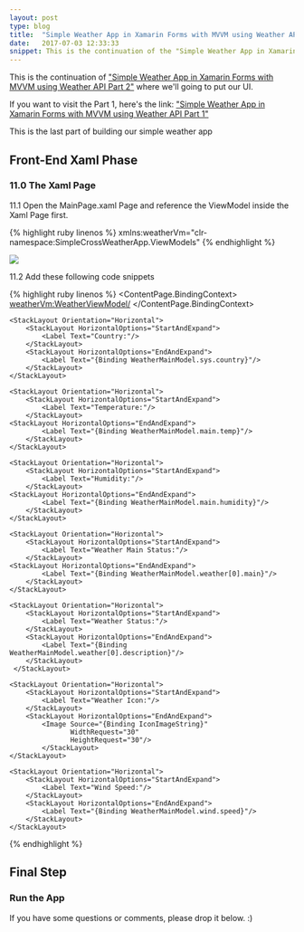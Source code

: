 ```yaml
---
layout: post
type: blog
title:  "Simple Weather App in Xamarin Forms with MVVM using Weather API Part 3"
date:   2017-07-03 12:33:33
snippet: This is the continuation of the "Simple Weather App in Xamarin Forms with MVVM using Weather API Part 2" where we will start putting our UI design for our simple weather app
---
```


This is the continuation of <a href="https://deanilvincent.github.io/2017/07/03/simple-weather-app-in-xamarin-forms-with-mvvm-using-weather-api-part2/">"Simple Weather App in Xamarin Forms with MVVM using Weather API Part 2"</a> where we'll going to put our UI.

If you want to visit the Part 1, here's the link: <a href="https://deanilvincent.github.io/2017/07/03/simple-weather-app-in-xamarin-forms-with-mvvm-using-weather-api-part1/">"Simple Weather App in Xamarin Forms with MVVM using Weather API Part 1"</a>

This is the last part of building our simple weather app

## Front-End Xaml Phase

### 11.0 The Xaml Page

11.1 Open the MainPage.xaml Page and reference the ViewModel inside the Xaml Page first.

{% highlight ruby linenos %}
xmlns:weatherVm="clr-namespace:SimpleCrossWeatherApp.ViewModels"
{% endhighlight %}

<img src="https://user-images.githubusercontent.com/10904957/27872545-fdd59936-615d-11e7-904a-cbfadc49a592.PNG"/>

11.2 Add these following code snippets

{% highlight ruby linenos %}
<ContentPage.BindingContext>
    <weatherVm:WeatherViewModel/>
</ContentPage.BindingContext>

<StackLayout Padding="20,40,20,20">
    <Entry Text="{Binding City, Mode=TwoWay}"
           Placeholder="Search City"/>
    <ActivityIndicator IsRunning="{Binding IsBusy,Mode=TwoWay}"/>
    <StackLayout Orientation="Horizontal">
        <StackLayout HorizontalOptions="StartAndExpand">
            <Label Text="City:"/>
        </StackLayout>
        <StackLayout HorizontalOptions="EndAndExpand">
            <Label Text="{Binding WeatherMainModel.name}"/>
        </StackLayout>
    </StackLayout>

    <StackLayout Orientation="Horizontal">
        <StackLayout HorizontalOptions="StartAndExpand">
            <Label Text="Country:"/>
        </StackLayout>
        <StackLayout HorizontalOptions="EndAndExpand">
            <Label Text="{Binding WeatherMainModel.sys.country}"/>
        </StackLayout>
    </StackLayout>

    <StackLayout Orientation="Horizontal">
        <StackLayout HorizontalOptions="StartAndExpand">
            <Label Text="Temperature:"/>
        </StackLayout>
    <StackLayout HorizontalOptions="EndAndExpand">
            <Label Text="{Binding WeatherMainModel.main.temp}"/>
        </StackLayout>
    </StackLayout>

    <StackLayout Orientation="Horizontal">
        <StackLayout HorizontalOptions="StartAndExpand">
            <Label Text="Humidity:"/>
        </StackLayout>
    <StackLayout HorizontalOptions="EndAndExpand">
            <Label Text="{Binding WeatherMainModel.main.humidity}"/>
        </StackLayout>
    </StackLayout>

    <StackLayout Orientation="Horizontal">
        <StackLayout HorizontalOptions="StartAndExpand">
            <Label Text="Weather Main Status:"/>
        </StackLayout>
    <StackLayout HorizontalOptions="EndAndExpand">
            <Label Text="{Binding WeatherMainModel.weather[0].main}"/>
        </StackLayout>
    </StackLayout>

    <StackLayout Orientation="Horizontal">
        <StackLayout HorizontalOptions="StartAndExpand">
            <Label Text="Weather Status:"/>
        </StackLayout>
        <StackLayout HorizontalOptions="EndAndExpand">
            <Label Text="{Binding WeatherMainModel.weather[0].description}"/>           
        </StackLayout>
     </StackLayout>

    <StackLayout Orientation="Horizontal">
        <StackLayout HorizontalOptions="StartAndExpand">
            <Label Text="Weather Icon:"/>
        </StackLayout>
        <StackLayout HorizontalOptions="EndAndExpand">
            <Image Source="{Binding IconImageString}"
                   WidthRequest="30"
                   HeightRequest="30"/>
            </StackLayout>
    </StackLayout>
        
    <StackLayout Orientation="Horizontal">
        <StackLayout HorizontalOptions="StartAndExpand">
            <Label Text="Wind Speed:"/>
        </StackLayout>
        <StackLayout HorizontalOptions="EndAndExpand">
            <Label Text="{Binding WeatherMainModel.wind.speed}"/>
        </StackLayout>
    </StackLayout>
</StackLayout>
{% endhighlight %}

## Final Step

### Run the App

If you have some questions or comments, please drop it below. :)
